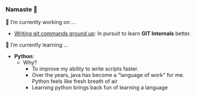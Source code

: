 ### Namaste 🙏

🔭 I’m currently working on ...
- [Writing git commands ground up](https://github.com/ajaypremshankar/py-git): In pursuit to learn **GIT Internals** better.

🌱 I’m currently learning ...
- **Python**:
  - Why?
    -  To improve my ability to write scripts faster.
    -  Over the years, java has become a "language of work" for me. Python feels like fresh breath of air
    -  Learning python brings back fun of learning a language 

<!--
**ajaypremshankar/ajaypremshankar** is a ✨ _special_ ✨ repository because its `README.md` (this file) appears on your GitHub profile.

Here are some ideas to get you started:

- 🔭 I’m currently working on ...
- 🌱 I’m currently learning ...
- 👯 I’m looking to collaborate on ...
- 🤔 I’m looking for help with ...
- 💬 Ask me about ...
- 📫 How to reach me: ...
- 😄 Pronouns: ...
- ⚡ Fun fact: ...
-->

